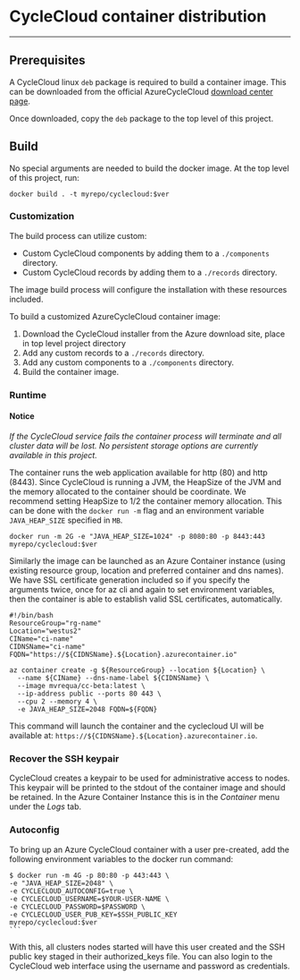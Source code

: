 # CycleCloud container distribution

---
## Prerequisites

A CycleCloud linux `deb` package is required to build a container image.  This can
be downloaded from the official AzureCycleCloud 
[download center page](https://www.microsoft.com/en-us/download/details.aspx?id=57182).

Once downloaded, copy the `deb` package to the top level of this project.

## Build

No special arguments are needed to build the docker image.  At the top level of
this project, run:

    docker build . -t myrepo/cyclecloud:$ver

### Customization

The build process can utilize custom:

  - Custom CycleCloud components by adding them to a `./components` directory.
  - Custom CycleCloud records by adding them to a `./records` directory.

The image build process will configure the installation with these resources
included. 

To build a customized AzureCycleCloud container image:

1. Download the CycleCloud installer from the Azure download site, place in top
   level project directory
2. Add any custom records to a `./records` directory.
3. Add any custom components to a `./components` directory.
4. Build the container image.

### Runtime

#### Notice
_If the CycleCloud service fails the container process will terminate and all 
cluster data will be lost. No persistent storage options are currently available in this project._

The container runs the web application available for http (80) and http (8443). 
Since CycleCloud is running a JVM, the HeapSize of the JVM and the
memory allocated to the container should be coordinate.  We recommend setting
HeapSize to 1/2 the container memory allocation.  This can be done with the
`docker run -m` flag and an environment variable `JAVA_HEAP_SIZE` specified in
`MB`.

    docker run -m 2G -e "JAVA_HEAP_SIZE=1024" -p 8080:80 -p 8443:443 myrepo/cyclecloud:$ver

Similarly the image can be launched as an Azure Container instance (using
existing resource group, location and preferred container and dns names). We
have SSL certificate generation included so if you specify the arguments twice,
once for az cli and again to set environment variables, then the container is
able to establish valid SSL certificates, automatically.  

```
#!/bin/bash
ResourceGroup="rg-name"
Location="westus2"
CIName="ci-name"
CIDNSName="ci-name"
FQDN="https://${CIDNSName}.${Location}.azurecontainer.io"

az container create -g ${ResourceGroup} --location ${Location} \
  --name ${CIName} --dns-name-label ${CIDNSName} \
  --image mvrequa/cc-beta:latest \
  --ip-address public --ports 80 443 \
  --cpu 2 --memory 4 \
  -e JAVA_HEAP_SIZE=2048 FQDN=${FQDN} 
```

This command will launch the container and the cyclecloud UI will be available
at: `https://${CIDNSName}.${Location}.azurecontainer.io`.

### Recover the SSH keypair

CycleCloud creates a keypair to be used for administrative access to nodes.  This keypair will be printed to the stdout of the container image and should be retained.  In the Azure Container Instance this is in the _Container_ menu under the _Logs_ tab.

### Autoconfig
To bring up an Azure CycleCloud container with a user pre-created, add the
following environment variables to the docker run command:

    $ docker run -m 4G -p 80:80 -p 443:443 \
    -e "JAVA_HEAP_SIZE=2048" \
    -e CYCLECLOUD_AUTOCONFIG=true \
    -e CYCLECLOUD_USERNAME=$YOUR-USER-NAME \
    -e CYCLECLOUD_PASSWORD=$PASSWORD \
    -e CYCLECLOUD_USER_PUB_KEY=$SSH_PUBLIC_KEY
    myrepo/cyclecloud:$ver 
    ```

With this, all clusters nodes started will have this user created and the SSH
public key staged in their authorized_keys file. You can also login to the
CycleCloud web interface using the username and password as credentials.